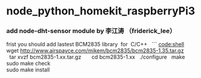 # node_python_homekit_raspberryPi3
### add node-dht-sensor module by 李江涛 （friderick_lee）
  frist you should add lastest BCM2835 library  for  C/C++
   ```
   <code:shell>
   wget http://www.airspayce.com/mikem/bcm2835/bcm2835-1.35.tar.gz     
   tar xvzf bcm2835-1.xx.tar.gz     
   cd bcm2835-1.xx
   ./configure  
   make   
   sudo make check    
   sudo make install 
   ```
